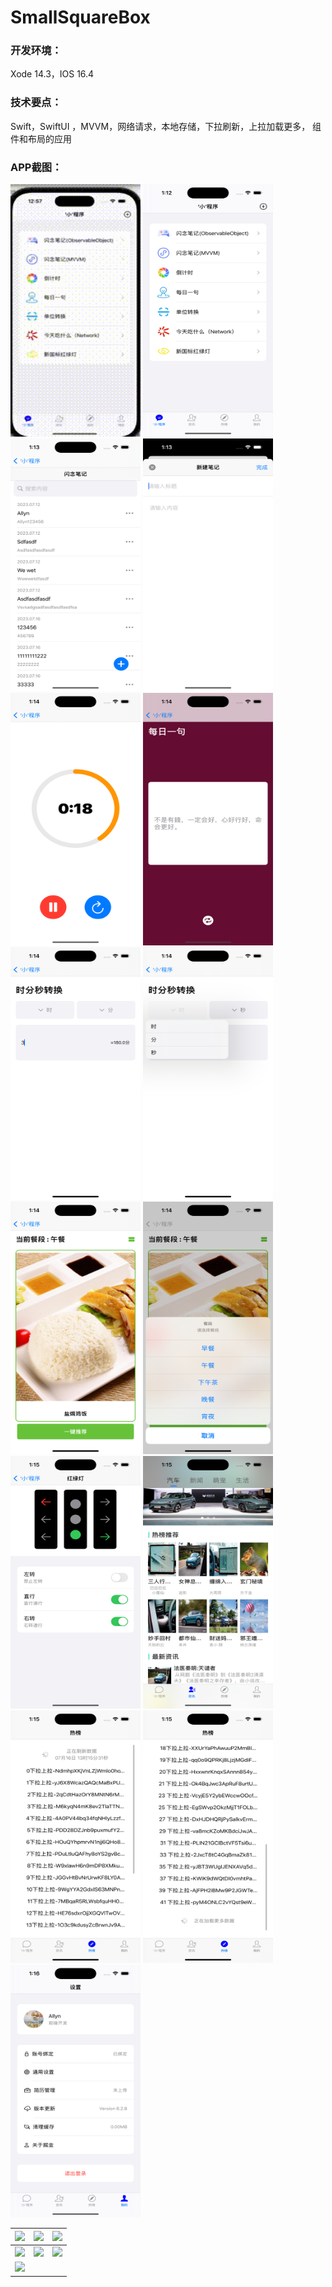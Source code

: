 # SmallSquareBox 
### 开发环境：
 Xode 14.3，IOS 16.4
### 技术要点：
 Swift，SwiftUI ，MVVM，网络请求，本地存储，下拉刷新，上拉加载更多， 组件和布局的应用

### APP截图：

<img src="https://github.com/Allyns/SmallSquareBox/blob/main/SmallSquareBox/1689484174338.gif" width="208" height="404">
<img src="https://github.com/Allyns/SmallSquareBox/blob/main/SmallSquareBox/2023-07-16%20at%2013.12.45.png" width="208" height="404">
<img src="https://github.com/Allyns/SmallSquareBox/blob/main/SmallSquareBox/2023-07-16%20at%2013.13.25.png" width="208" height="404">
<img src="https://github.com/Allyns/SmallSquareBox/blob/main/SmallSquareBox/2023-07-16%20at%2013.13.44.png" width="208" height="404">
<img src="https://github.com/Allyns/SmallSquareBox/blob/main/SmallSquareBox/2023-07-16%20at%2013.14.06.png" width="208" height="404">
<img src="https://github.com/Allyns/SmallSquareBox/blob/main/SmallSquareBox/2023-07-16%20at%2013.14.11.png" width="208" height="404">
<img src="https://github.com/Allyns/SmallSquareBox/blob/main/SmallSquareBox/2023-07-16%20at%2013.14.23.png" width="208" height="404">
<img src="https://github.com/Allyns/SmallSquareBox/blob/main/SmallSquareBox/2023-07-16%20at%2013.14.39.png" width="208" height="404">
<img src="https://github.com/Allyns/SmallSquareBox/blob/main/SmallSquareBox/2023-07-16%20at%2013.14.53.png" width="208" height="404">
<img src="https://github.com/Allyns/SmallSquareBox/blob/main/SmallSquareBox/2023-07-16%20at%2013.14.56.png" width="208" height="404">
<img src="https://github.com/Allyns/SmallSquareBox/blob/main/SmallSquareBox/2023-07-16%20at%2013.15.02.png" width="208" height="404">
<img src="https://github.com/Allyns/SmallSquareBox/blob/main/SmallSquareBox/2023-07-16%20at%2013.15.25.png" width="208" height="404">
<img src="https://github.com/Allyns/SmallSquareBox/blob/main/SmallSquareBox/2023-07-16%20at%2013.15.34.png" width="208" height="404">
<img src="https://github.com/Allyns/SmallSquareBox/blob/main/SmallSquareBox/2023-07-16%20at%2013.15.40.png" width="208" height="404">
<img src="https://github.com/Allyns/SmallSquareBox/blob/main/SmallSquareBox/2023-07-16%20at%2013.16.38.png" width="208" height="404">


| ![](2023-07-16%20at%2013.12.45.png) | ![](2023-07-16%20at%2013.13.44.png) | ![](2023-07-16%20at%2013.14.06.png) |
| --- | --- | --- |
| ![](screenshots/rank_screen.png) | ![](screenshots/my_points_screen.gif) | ![](screenshots/my_collections_screen.gif) |
| ![](screenshots/storage_screen.png) |

